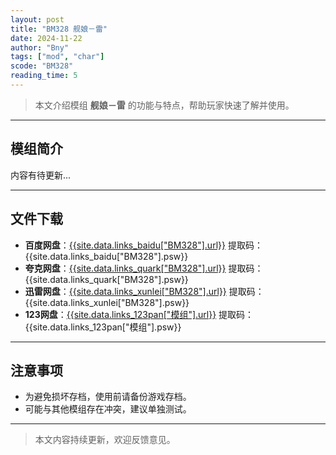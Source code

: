 ```yaml
---
layout: post
title: "BM328 舰娘－雷"
date: 2024-11-22
author: "Bny"
tags: ["mod", "char"]
scode: "BM328"
reading_time: 5
---
```


> 本文介绍模组 **舰娘－雷** 的功能与特点，帮助玩家快速了解并使用。

---

## 模组简介

内容有待更新...

---

## 文件下载
- **百度网盘**：[{{site.data.links_baidu["BM328"].url}}]({{site.data.links_baidu["BM328"].url}}) 提取码：{{site.data.links_baidu["BM328"].psw}}
- **夸克网盘**：[{{site.data.links_quark["BM328"].url}}]({{site.data.links_quark["BM328"].url}}) 提取码：{{site.data.links_quark["BM328"].psw}}
- **迅雷网盘**：[{{site.data.links_xunlei["BM328"].url}}]({{site.data.links_xunlei["BM328"].url}}) 提取码：{{site.data.links_xunlei["BM328"].psw}}
- **123网盘**：[{{site.data.links_123pan["模组"].url}}]({{site.data.links_123pan["模组"].url}}) 提取码：{{site.data.links_123pan["模组"].psw}}

---

## 注意事项
- 为避免损坏存档，使用前请备份游戏存档。
- 可能与其他模组存在冲突，建议单独测试。

---

> 本文内容持续更新，欢迎反馈意见。
